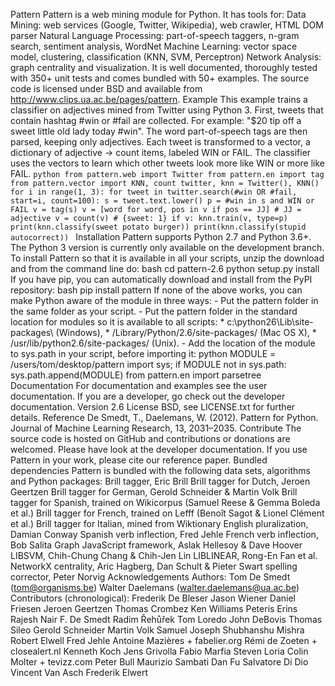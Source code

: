 Pattern Pattern is a web mining module for Python. It has tools for: Data Mining: web services (Google, Twitter, Wikipedia), web crawler, HTML DOM parser Natural Language Processing: part-of-speech taggers, n-gram search, sentiment analysis, WordNet Machine Learning: vector space model, clustering, classification (KNN, SVM, Perceptron) Network Analysis: graph centrality and visualization. It is well documented, thoroughly tested with 350+ unit tests and comes bundled with 50+ examples. The source code is licensed under BSD and available from http://www.clips.ua.ac.be/pages/pattern. Example This example trains a classifier on adjectives mined from Twitter using Python 3. First, tweets that contain hashtag #win or #fail are collected. For example: "$20 tip off a sweet little old lady today #win". The word part-of-speech tags are then parsed, keeping only adjectives. Each tweet is transformed to a vector, a dictionary of adjective → count items, labeled WIN or FAIL. The classifier uses the vectors to learn which other tweets look more like WIN or more like FAIL. ```python from pattern.web import Twitter from pattern.en import tag from pattern.vector import KNN, count twitter, knn = Twitter(), KNN() for i in range(1, 3): for tweet in twitter.search(#win OR #fail, start=i, count=100): s = tweet.text.lower() p = #win in s and WIN or FAIL v = tag(s) v = [word for word, pos in v if pos == JJ] # JJ = adjective v = count(v) # {sweet: 1} if v: knn.train(v, type=p) print(knn.classify(sweet potato burger)) print(knn.classify(stupid autocorrect)) ``` Installation Pattern supports Python 2.7 and Python 3.6+. The Python 3 version is currently only available on the development branch. To install Pattern so that it is available in all your scripts, unzip the download and from the command line do: bash cd pattern-2.6 python setup.py install If you have pip, you can automatically download and install from the PyPI repository: bash pip install pattern If none of the above works, you can make Python aware of the module in three ways: - Put the pattern folder in the same folder as your script. - Put the pattern folder in the standard location for modules so it is available to all scripts: * c:\python26\Lib\site-packages\ (Windows), * /Library/Python/2.6/site-packages/ (Mac OS X), * /usr/lib/python2.6/site-packages/ (Unix). - Add the location of the module to sys.path in your script, before importing it: python MODULE = /users/tom/desktop/pattern import sys; if MODULE not in sys.path: sys.path.append(MODULE) from pattern.en import parsetree Documentation For documentation and examples see the user documentation. If you are a developer, go check out the developer documentation. Version 2.6 License BSD, see LICENSE.txt for further details. Reference De Smedt, T., Daelemans, W. (2012). Pattern for Python. Journal of Machine Learning Research, 13, 2031–2035. Contribute The source code is hosted on GitHub and contributions or donations are welcomed. Please have look at the developer documentation. If you use Pattern in your work, please cite our reference paper. Bundled dependencies Pattern is bundled with the following data sets, algorithms and Python packages: Brill tagger, Eric Brill Brill tagger for Dutch, Jeroen Geertzen Brill tagger for German, Gerold Schneider & Martin Volk Brill tagger for Spanish, trained on Wikicorpus (Samuel Reese & Gemma Boleda et al.) Brill tagger for French, trained on Lefff (Benoît Sagot & Lionel Clément et al.) Brill tagger for Italian, mined from Wiktionary English pluralization, Damian Conway Spanish verb inflection, Fred Jehle French verb inflection, Bob Salita Graph JavaScript framework, Aslak Hellesoy & Dave Hoover LIBSVM, Chih-Chung Chang & Chih-Jen Lin LIBLINEAR, Rong-En Fan et al. NetworkX centrality, Aric Hagberg, Dan Schult & Pieter Swart spelling corrector, Peter Norvig Acknowledgements Authors: Tom De Smedt (tom@organisms.be) Walter Daelemans (walter.daelemans@ua.ac.be) Contributors (chronological): Frederik De Bleser Jason Wiener Daniel Friesen Jeroen Geertzen Thomas Crombez Ken Williams Peteris Erins Rajesh Nair F. De Smedt Radim Řehůřek Tom Loredo John DeBovis Thomas Sileo Gerold Schneider Martin Volk Samuel Joseph Shubhanshu Mishra Robert Elwell Fred Jehle Antoine Mazières + fabelier.org Rémi de Zoeten + closealert.nl Kenneth Koch Jens Grivolla Fabio Marfia Steven Loria Colin Molter + tevizz.com Peter Bull Maurizio Sambati Dan Fu Salvatore Di Dio Vincent Van Asch Frederik Elwert